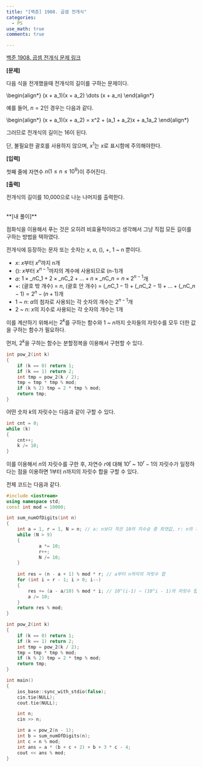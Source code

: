 ```yaml
---
title: "[백준] 1908. 곱셈 전개식"
categories:
  - PS
use_math: true
comments: true

---
```


[백준 1908. 곱셈 전개식 문제 링크](https://www.acmicpc.net/problem/1908)

**[문제]**

다음 식을 전개했을때 전개식의 길이를 구하는 문제이다.

\begin{align\*}
(x + a_1)(x + a_2) \dots (x + a_n)
\end{align\*}

예를 들어, $n=2$인 경우는 다음과 같다.

\begin{align\*}
(x + a_1)(x + a_2) = x^2 + (a_1 + a_2)x + a_1a_2
\end{align\*}

그러므로 전개식의 길이는 16이 된다.

단, 불필요한 괄호를 사용하지 않으며, $x^1$는 $x$로 표시함에 주의해야한다.

**[입력]**

첫째 줄에 자연수 $n(1 \leq n \leq 10^9)$이 주어진다.

**[출력]**

전개식의 길이를 10,000으로 나눈 나머지를 출력한다.


<br/>
**[내 풀이]**

점화식을 이용해서 푸는 것은 오히려 비효율적이라고 생각해서 그냥 직접 모든 길이를 구하는 방법을 택하였다.

전개식에 등장하는 문자 또는 숫자는 $x$, $a$, $()$, $+$, 1 ~ n 뿐이다.

- $x$: $x$부터 $x^n$까지 n개
- $()$: $x$부터 $x^{n-1}$까지의 계수에 사용되므로 (n-1)개
- $a$: $1 \times \_{n}\mathrm{C}\_{1} + 2 \times \_{n}\mathrm{C}\_{2} + \dots + n \times \_{n}\mathrm{C}\_{n} = n \times 2^{n-1}$개
- $+$: (괄호 밖 개수) = $n$, (괄호 안 개수) = $(\_{n}\mathrm{C}\_{1} - 1) + (\_{n}\mathrm{C}\_{2} - 1) + \dots + (\_{n}\mathrm{C}\_{n} - 1) = 2^n - (n + 1)$개
- $1$ ~ $n$: $a$의 첨자로 사용되는 각 숫자의 개수는 $2^{n-1}$개
- $2$ ~ $n$: $x$의 지수로 사용되는 각 숫자의 개수는 1개

이를 계산하기 위해서는 $2^k$를 구하는 함수와 $1$ ~ $n$까지 숫자들의 자릿수를 모두 더한 값을 구하는 함수가 필요하다.

먼저, $2^k$을 구하는 함수는 분할정복을 이용해서 구현할 수 있다.

```cpp
int pow_2(int k)
{
    if (k == 0) return 1;
    if (k == 1) return 2;
    int tmp = pow_2(k / 2);
    tmp = tmp * tmp % mod;
    if (k % 2) tmp = 2 * tmp % mod;
    return tmp;
}
```

어떤 숫자 $k$의 자릿수는 다음과 같이 구할 수 있다.

```cpp
int cnt = 0;
while (k)
{
    cnt++;
    k /= 10;
}
```

이를 이용해서 $n$의 자릿수를 구한 후, 자연수 $r$에 대해 $10^r$ ~ $10^r - 1$의 자릿수가 일정하다는 점을 이용하면 1부터 $n$까지의 자릿수 합을 구할 수 있다.

전체 코드는 다음과 같다.

```cpp
#include <iostream>
using namespace std;
const int mod = 10000;

int sum_numOfDigits(int n)
{
    int a = 1, r = 1, N = n; // a: n보다 작은 10의 지수승 중 최댓값, r: n의 자릿수
    while (N > 9)
    {
	        a *= 10;
	        r++;
	        N /= 10;
    }
    
    int res = (n - a + 1) % mod * r; // a부터 n까지의 자릿수 합
    for (int i = r - 1; i > 0; i--)
    {
        res += (a - a/10) % mod * i; // 10^(i-1) ~ (10^i - 1)의 자릿수 합
        a /= 10;
    }
    return res % mod;
}

int pow_2(int k)
{
    if (k == 0) return 1;
    if (k == 1) return 2;
    int tmp = pow_2(k / 2);
    tmp = tmp * tmp % mod;
    if (k % 2) tmp = 2 * tmp % mod;
    return tmp;
}

int main()
{
    ios_base::sync_with_stdio(false);
    cin.tie(NULL);
    cout.tie(NULL);

    int n;
    cin >> n;

    int a = pow_2(n - 1);
    int b = sum_numOfDigits(n);
    int c = n % mod;
    int ans = a * (b + c + 2) + b + 3 * c - 4;
    cout << ans % mod;
}
```
